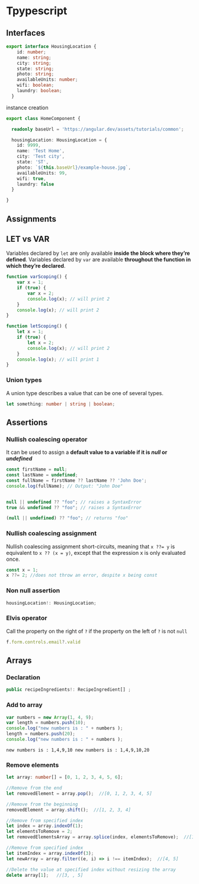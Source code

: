 # Tpypescript

## Interfaces

```typescript
export interface HousingLocation {
    id: number;
    name: string;
    city: string;
    state: string;
    photo: string;
    availableUnits: number;
    wifi: boolean;
    laundry: boolean;
  }
```

instance creation

```typescript
export class HomeComponent {

  readonly baseUrl = 'https://angular.dev/assets/tutorials/common';

  housingLocation: HousingLocation = {
    id: 9999,
    name: 'Test Home',
    city: 'Test city',
    state: 'ST',
    photo: `${this.baseUrl}/example-house.jpg`,
    availableUnits: 99,
    wifi: true,
    laundry: false
  }

}
```

## Assignments

## LET vs VAR

Variables declared by `let` are only available **inside the block where they’re defined**.
Variables declared by `var` are available **throughout the function in which they’re declared**.

```typescript
function varScoping() {
    var x = 1;
    if (true) {
        var x = 2;
        console.log(x); // will print 2
    }
    console.log(x); // will print 2
}

function letScoping() {
    let x = 1;
    if (true) {
        let x = 2;
        console.log(x); // will print 2
    }
    console.log(x); // will print 1
}
```

### Union types
A union type describes a value that can be one of several types.

```typescript
let something: number | string | boolean;
```


## Assertions

### Nullish coalescing operator

It can be used to assign a **default value to a variable if it is _null_ or _undefined_**

```typescript
const firstName = null;
const lastName = undefined;
const fullName = firstName ?? lastName ?? 'John Doe';
console.log(fullName); // Output: "John Doe"
```

```typescript

null || undefined ?? "foo"; // raises a SyntaxError
true && undefined ?? "foo"; // raises a SyntaxError

(null || undefined) ?? "foo"; // returns "foo"
```

### Nullish coalescing assignment

Nullish coalescing assignment short-circuits, meaning that `x ??= y` is equivalent to `x ?? (x = y)`, 
except that the expression x is only evaluated once.

```typescript
const x = 1;
x ??= 2; //does not throw an error, despite x being const

```

### Non null assertion

```typescript
housingLocation!: HousingLocation;
```

### Elvis operator

Call the property on the right of `?` if the property on the left of `?` is not `null`

```typescript
f.form.controls.email?.valid
```


## Arrays

### Declaration 

```typescript
public recipeIngredients!: RecipeIngredient[] ;
```

### Add to array

```typescript
var numbers = new Array(1, 4, 9); 
var length = numbers.push(10); 
console.log("new numbers is : " + numbers );  
length = numbers.push(20); 
console.log("new numbers is : " + numbers );
```

`
new numbers is : 1,4,9,10
new numbers is : 1,4,9,10,20
`

### Remove elements

```typescript
let array: number[] = [0, 1, 2, 3, 4, 5, 6];

//Remove from the end
let removedElement = array.pop();  //[0, 1, 2, 3, 4, 5]

//Remove from the beginning
removedElement = array.shift();  //[1, 2, 3, 4]

//Remove from specified index
let index = array.indexOf(1);
let elementsToRemove = 2;
let removedElementsArray = array.splice(index, elementsToRemove);  //[1, 2]

//Remove from specified index
let itemIndex = array.indexOf(3);
let newArray = array.filter((e, i) => i !== itemIndex);  //[4, 5]

//Delete the value at specified index without resizing the array
delete array[1];   //[3, , 5]

```

